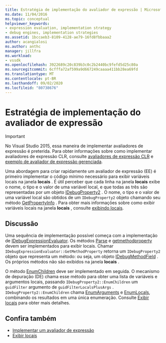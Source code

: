 ```yaml
---
title: Estratégia de implementação do avaliador de expressão | Microsoft Docs
ms.date: 11/04/2016
ms.topic: conceptual
helpviewer_keywords:
- expression evaluation, implementation strategy
- debug engines, implementation strategies
ms.assetid: 1bccaeb3-8109-4128-ae79-16fd8fbbaaa2
author: acangialosi
ms.author: anthc
manager: jillfra
ms.workload:
- vssdk
ms.openlocfilehash: 3922689c20c839b3c0c2b2440bc9fefd5d25c80a
ms.sourcegitcommit: 6cfffa72af599a9d667249caaaa411bb28ea69fd
ms.translationtype: MT
ms.contentlocale: pt-BR
ms.lasthandoff: 09/02/2020
ms.locfileid: "80738676"
---
```

# <a name="expression-evaluator-implementation-strategy"></a>Estratégia de implementação do avaliador de expressão
> [!IMPORTANT]
> No Visual Studio 2015, essa maneira de implementar avaliadores de expressão é preterida. Para obter informações sobre como implementar avaliadores de expressão CLR, consulte [avaliadores de expressão CLR](https://github.com/Microsoft/ConcordExtensibilitySamples/wiki/CLR-Expression-Evaluators) e [exemplo de avaliador de expressão gerenciada](https://github.com/Microsoft/ConcordExtensibilitySamples/wiki/Managed-Expression-Evaluator-Sample).

 Uma abordagem para criar rapidamente um avaliador de expressão (EE) é primeiro implementar o código mínimo necessário para exibir variáveis locais na janela **locais** . É útil perceber que cada linha na janela **locais** exibe o nome, o tipo e o valor de uma variável local, e que todas as três são representadas por um objeto [IDebugProperty2](../../extensibility/debugger/reference/idebugproperty2.md) . O nome, o tipo e o valor de uma variável local são obtidos de um `IDebugProperty2` objeto chamando seu método [GetPropertyInfo](../../extensibility/debugger/reference/idebugproperty2-getpropertyinfo.md) . Para obter mais informações sobre como exibir variáveis locais na janela **locais** , consulte [exibindo locais](../../extensibility/debugger/displaying-locals.md).

## <a name="discussion"></a>Discussão
 Uma sequência de implementação possível começa com a implementação de [IDebugExpressionEvaluator](../../extensibility/debugger/reference/idebugexpressionevaluator.md). Os métodos [Parse](../../extensibility/debugger/reference/idebugexpressionevaluator-parse.md) e [getmethodproperty](../../extensibility/debugger/reference/idebugexpressionevaluator-getmethodproperty.md) devem ser implementados para exibir locais. Chamar `IDebugExpressionEvaluator::GetMethodProperty` retorna um `IDebugProperty2` objeto que representa um método: ou seja, um objeto [IDebugMethodField](../../extensibility/debugger/reference/idebugmethodfield.md) . Os próprios métodos não são exibidos na janela **locais** .

 O método [EnumChildren](../../extensibility/debugger/reference/idebugproperty2-enumchildren.md) deve ser implementado em seguida. O mecanismo de depuração (DE) chama esse método para obter uma lista de variáveis e argumentos locais, passando `IDebugProperty2::EnumChildren` um `guidFilter` argumento de `guidFilterLocalsPlusArgs` . `IDebugProperty2::EnumChildren` chama [EnumArguments](../../extensibility/debugger/reference/idebugmethodfield-enumarguments.md) e [EnumLocals](../../extensibility/debugger/reference/idebugmethodfield-enumlocals.md), combinando os resultados em uma única enumeração. Consulte [Exibir locais](../../extensibility/debugger/displaying-locals.md) para obter mais detalhes.

## <a name="see-also"></a>Confira também
- [Implementar um avaliador de expressão](../../extensibility/debugger/implementing-an-expression-evaluator.md)
- [Exibir locais](../../extensibility/debugger/displaying-locals.md)

